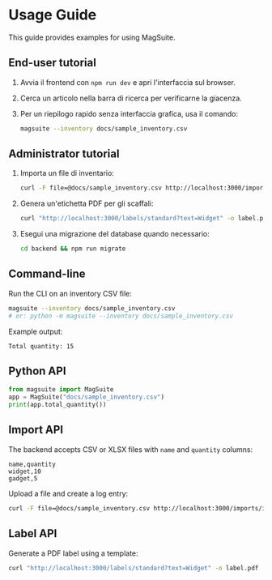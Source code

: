 # Usage Guide

This guide provides examples for using MagSuite.

## End-user tutorial

1. Avvia il frontend con `npm run dev` e apri l'interfaccia sul browser.
2. Cerca un articolo nella barra di ricerca per verificarne la giacenza.
3. Per un riepilogo rapido senza interfaccia grafica, usa il comando:

   ```bash
   magsuite --inventory docs/sample_inventory.csv
   ```

## Administrator tutorial

1. Importa un file di inventario:

   ```bash
   curl -F file=@docs/sample_inventory.csv http://localhost:3000/imports/items
   ```

2. Genera un'etichetta PDF per gli scaffali:

   ```bash
   curl "http://localhost:3000/labels/standard?text=Widget" -o label.pdf
   ```

3. Esegui una migrazione del database quando necessario:

   ```bash
   cd backend && npm run migrate
   ```

## Command-line

Run the CLI on an inventory CSV file:

```bash
magsuite --inventory docs/sample_inventory.csv
# or: python -m magsuite --inventory docs/sample_inventory.csv
```

Example output:

```
Total quantity: 15
```

## Python API

```python
from magsuite import MagSuite
app = MagSuite("docs/sample_inventory.csv")
print(app.total_quantity())
```

## Import API

The backend accepts CSV or XLSX files with `name` and `quantity` columns:

```csv
name,quantity
widget,10
gadget,5
```

Upload a file and create a log entry:

```bash
curl -F file=@docs/sample_inventory.csv http://localhost:3000/imports/items
```

## Label API

Generate a PDF label using a template:

```bash
curl "http://localhost:3000/labels/standard?text=Widget" -o label.pdf
```
